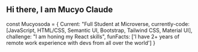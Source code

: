 ## Hi there, I am Mucyo Claude


const Mucyosoda = {
  Current: "Full Student at Microverse,
  currently-code: [JavaScript, HTML/CSS, Semantic UI, Bootstrap, 
  Tailwind CSS, Material UI],
  challenge: "I am honing my React skills",
  funFacts: ['I have 2+ years of remote work experience with devs 
  from all over the world']
}


